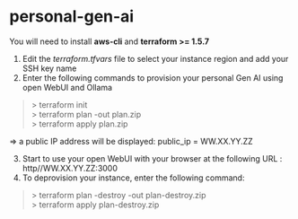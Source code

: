 # personal-gen-ai

You will need to install **aws-cli** and **terraform >= 1.5.7**

1. Edit the *terraform.tfvars* file to select your instance region and add your SSH key name
2. Enter the following commands to provision your personal Gen AI using open WebUI and Ollama
  > \> terraform init \
  > \> terraform plan -out plan.zip \
  > \> terraform apply plan.zip

=> a public IP address will be displayed: public_ip = WW.XX.YY.ZZ

3. Start to use your open WebUI with your browser at the following URL : http//WW.XX.YY.ZZ:3000
4. To deprovision your instance, enter the following command:
> \> terraform plan -destroy -out plan-destroy.zip \
> \> terraform apply plan-destroy.zip
